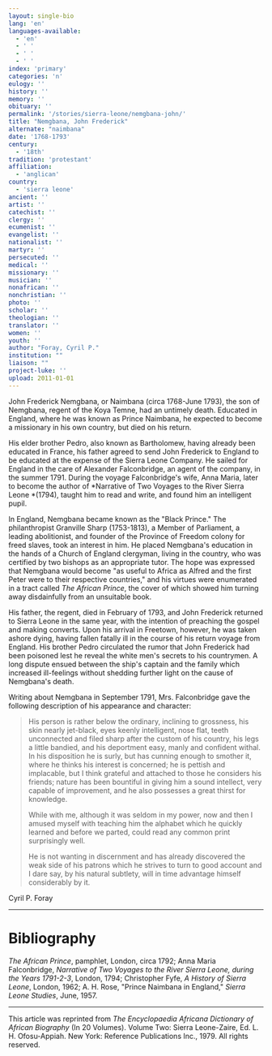 ```yaml
---
layout: single-bio
lang: 'en'
languages-available:
  - 'en'
  - ' '
  - ' '
  - ' '
index: 'primary'
categories: 'n'
eulogy: ''
history: ''
memory: ''
obituary: ''
permalink: '/stories/sierra-leone/nemgbana-john/'
title: "Nemgbana, John Frederick"
alternate: "naimbana"
date: '1768-1793'
century:
  - '18th'
tradition: 'protestant'
affiliation:
  - 'anglican'
country:
  - 'sierra leone'
ancient: ''
artist: ''
catechist: ''
clergy: ''
ecumenist: ''
evangelist: ''
nationalist: ''
martyr: ''
persecuted: ''
medical: ''
missionary: ''
musician: ''
nonafrican: ''
nonchristian: ''
photo: ''
scholar: ''
theologian: ''
translator: ''
women: ''
youth: ''
author: "Foray, Cyril P."
institution: ""
liaison: ""
project-luke: ''
upload: 2011-01-01
---
```




John Frederick Nemgbana, or Naimbana (circa 1768-June 1793), the son of Nemgbana, regent of the Koya Temne, had an untimely death. Educated in England, where he was known as Prince Naimbana, he expected to become a missionary in his own country, but died on his return.

His elder brother Pedro, also known as Bartholomew, having already been educated in France, his father agreed to send John Frederick to England to be educated at the expense of the Sierra Leone Company. He sailed for England in the care of Alexander Falconbridge, an agent of the company, in the summer 1791. During the voyage Falconbridge's wife, Anna Maria, later to become the author of *Narrative of Two Voyages to the River Sierra Leone *(1794), taught him to read and write, and found him an intelligent pupil.

In England, Nemgbana became known as the "Black Prince." The philanthropist Granville Sharp (1753-1813), a Member of Parliament, a leading abolitionist, and founder of the Province of Freedom colony for freed slaves, took an interest in him. He placed Nemgbana's education in the hands of a Church of England clergyman, living in the country, who was certified by two bishops as an appropriate tutor. The hope was expressed that Nemgbana would become "as useful to Africa as Alfred and the first Peter were to their respective countries," and his virtues were enumerated in a tract called *The African Prince*,  the cover of which showed him turning away disdainfully from an unsuitable book.

His father, the regent, died in February of 1793, and John Frederick returned to Sierra Leone in the same year, with the intention of preaching the gospel and making converts. Upon his arrival in Freetown, however, he was taken ashore dying, having fallen fatally ill in the course of his return voyage from England. His brother Pedro circulated the rumor that John Frederick had been poisoned lest he reveal the white men's secrets to his countrymen. A long dispute ensued between the ship's captain and the family which increased ill-feelings without shedding further light on the cause of Nemgbana's death.

Writing about Nemgbana in September 1791, Mrs. Falconbridge gave the following description of his appearance and character:

> His person is rather below the ordinary, inclining to grossness, his skin nearly jet-black, eyes keenly intelligent, nose flat, teeth unconnected and filed sharp after the custom of his country, his legs a little bandied, and his deportment easy, manly and confident withal. In his disposition he is surly, but has cunning enough to smother it, where he thinks his interest is concerned; he is pettish and implacable, but I think grateful and attached to those he considers his friends; nature has been bountiful in giving him a sound intellect, very capable of improvement, and he also possesses a great thirst for knowledge.
> 
> While with me, although it was seldom in my power, now and then I amused myself with teaching him the alphabet which he quickly learned and before we parted, could read any common print surprisingly well.
> 
> He is not wanting in discernment and has already discovered the weak side of his patrons which he strives to turn to good account and I dare say, by his natural subtlety, will in time advantage himself considerably by it.
> 
> 

Cyril P. Foray

---

# Bibliography

*The African Prince*, pamphlet, London, circa 1792; Anna Maria Falconbridge, *Narrative of Two Voyages to the River Sierra Leone, during the Years 1791-2-3*, London, 1794; Christopher Fyfe, *A History of Sierra Leone*, London, 1962; A. H. Rose, "Prince Naimbana in England," *Sierra Leone Studies*, June, 1957.

---

This article was reprinted from *The Encyclopaedia Africana Dictionary of African Biography* (In 20 Volumes). Volume Two: Sierra Leone-Zaire, Ed. L. H. Ofosu-Appiah. New York: Reference Publications Inc., 1979.  All rights reserved.